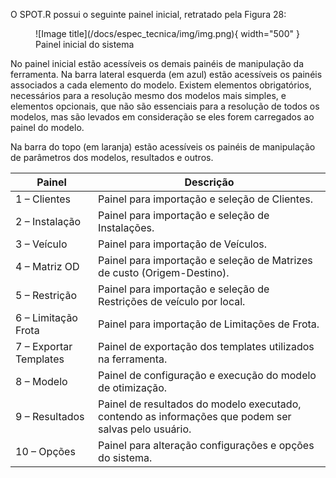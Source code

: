 O SPOT.R possui o seguinte painel inicial, retratado pela Figura 28:

<figure markdown="span">
  ![Image title](/docs/espec_tecnica/img/img.png){ width="500" }
  <figcaption>Painel inicial do sistema</figcaption>
</figure>

No painel inicial estão acessíveis os demais painéis de manipulação da ferramenta. Na barra lateral
esquerda (em azul) estão acessíveis os painéis associados a cada elemento do modelo. Existem elementos
obrigatórios, necessários para a resolução mesmo dos modelos mais simples, e elementos opcionais, que
não são essenciais para a resolução de todos os modelos, mas são levados em consideração se eles forem
carregados ao painel do modelo.

Na barra do topo (em laranja) estão acessíveis os painéis de manipulação de parâmetros dos
modelos, resultados e outros.

| Painel                | Descrição                                                                                                             |
|-----------------------|-----------------------------------------------------------------------------------------------------------------------|
| 1 – Clientes          | Painel para importação e seleção de Clientes.                                                                         |
| 2 – Instalação        | Painel para importação e seleção de Instalações.                                                                      |
| 3 – Veículo           | Painel para importação de Veículos.                                                                                   |
| 4 – Matriz OD         | Painel para importação e seleção de Matrizes de custo (Origem-Destino).                                               |
| 5 – Restrição         | Painel para importação e seleção de Restrições de veículo por local.                                                  |
| 6 – Limitação Frota   | Painel para importação de Limitações de Frota.                                                                        |
| 7 – Exportar Templates| Painel de exportação dos templates utilizados na ferramenta.                                                          |
| 8 – Modelo            | Painel de configuração e execução do modelo de otimização.                                                            |
| 9 – Resultados        | Painel de resultados do modelo executado, contendo as informações que podem ser salvas pelo usuário.                  |
| 10 – Opções           | Painel para alteração configurações e opções do sistema.                                                              |





